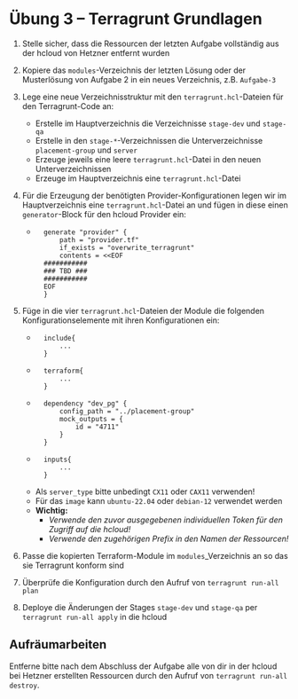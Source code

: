 # Übung 3 – Terragrunt Grundlagen

1. Stelle sicher, dass die Ressourcen der letzten Aufgabe vollständig aus der hcloud von Hetzner entfernt wurden

1. Kopiere das `modules`-Verzeichnis der letzten Lösung oder der Musterlösung von Aufgabe 2 in ein neues Verzeichnis, z.B. `Aufgabe-3`

1. Lege eine neue Verzeichnisstruktur mit den `terragrunt.hcl`-Dateien für den Terragrunt-Code an:
    - Erstelle im Hauptverzeichnis die Verzeichnisse `stage-dev` und `stage-qa`
    - Erstelle in den `stage-*`-Verzeichnissen die Unterverzeichnisse `placement-group` und `server`
    - Erzeuge jeweils eine leere `terragrunt.hcl`-Datei in den neuen Unterverzeichnissen
    - Erzeuge im Hauptverzeichnis eine `terragrunt.hcl`-Datei 

1. Für die Erzeugung der benötigten Provider-Konfigurationen legen wir im Hauptverzeichnis eine `terragrunt.hcl`-Datei an und fügen in diese einen `generator`-Block für den hcloud Provider ein:
    - ```
        generate "provider" {
            path = "provider.tf"
            if_exists = "overwrite_terragrunt"
            contents = <<EOF
        ###########
        ### TBD ###
        ###########
        EOF
        }    
        ```

1. Füge in die vier `terragrunt.hcl`-Dateien der Module die folgenden Konfigurationselemente mit ihren Konfigurationen ein:
    - ```
        include{
            ...
        }
        ```
    - ```
        terraform{
            ...
        }
        ```
    - ```
        dependency "dev_pg" {
            config_path = "../placement-group"
            mock_outputs = {
                id = "4711"
            }
        }
        ```
    - ```
        inputs{
            ...
        }
        ```
    - Als `server_type` bitte unbedingt `CX11` oder `CAX11` verwenden!
    - Für das `image` kann `ubuntu-22.04` oder `debian-12` verwendet werden
    - **Wichtig:** 
        - *Verwende den zuvor ausgegebenen individuellen Token für den Zugriff auf die hcloud!*
        - *Verwende den zugehörigen Prefix in den Namen der Ressourcen!*


1. Passe die kopierten Terraform-Module im `modules`_Verzeichnis an so das sie Terragrunt konform sind

1. Überprüfe die Konfiguration durch den Aufruf von `terragrunt run-all plan`

1. Deploye die Änderungen der Stages `stage-dev` und `stage-qa` per `terragrunt run-all apply` in die hcloud


## Aufräumarbeiten

Entferne bitte nach dem Abschluss der Aufgabe alle von dir in der hcloud bei Hetzner erstellten Ressourcen durch den Aufruf von `terragrunt run-all destroy`.
